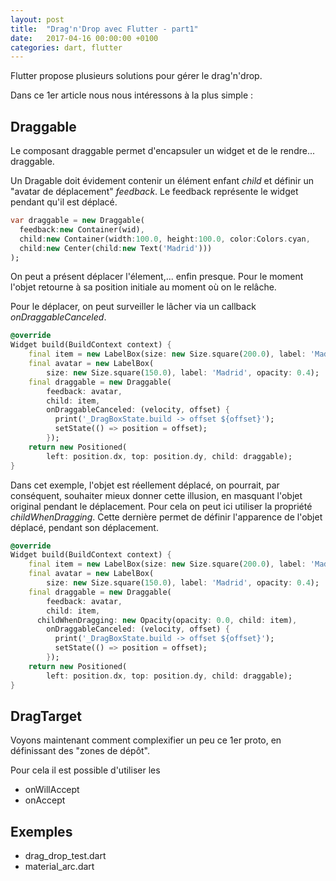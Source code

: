```yaml
---
layout: post
title:  "Drag'n'Drop avec Flutter - part1"
date:   2017-04-16 00:00:00 +0100
categories: dart, flutter
---
```


Flutter propose plusieurs solutions pour gérer le drag'n'drop.

Dans ce 1er article nous nous intéressons à la plus simple :  

## Draggable

Le composant draggable permet d'encapsuler un widget et de le rendre... draggable.

Un Dragable doit évidement contenir un élément enfant *child* et définir un "avatar de déplacement" *feedback*.
Le feedback représente le widget pendant qu'il est déplacé.
 
```dart
var draggable = new Draggable(
  feedback:new Container(wid),
  child:new Container(width:100.0, height:100.0, color:Colors.cyan,
  child:new Center(child:new Text('Madrid')))
);
```

On peut a présent déplacer l'élement,... enfin presque. Pour le moment l'objet retourne à sa position initiale au moment où on le relâche.

Pour le déplacer, on peut surveiller le lâcher via un callback *onDraggableCanceled*.
 
```dart
@override
Widget build(BuildContext context) {
    final item = new LabelBox(size: new Size.square(200.0), label: 'Madrid');
    final avatar = new LabelBox(
        size: new Size.square(150.0), label: 'Madrid', opacity: 0.4);
    final draggable = new Draggable(
        feedback: avatar,
        child: item,
        onDraggableCanceled: (velocity, offset) {
          print('_DragBoxState.build -> offset ${offset}');
          setState(() => position = offset);
        });
    return new Positioned(
        left: position.dx, top: position.dy, child: draggable);
}
```

Dans cet exemple, l'objet est réellement déplacé, on pourrait, par conséquent, souhaiter mieux donner cette illusion, 
en masquant l'objet original pendant le déplacement. Pour cela on peut ici utiliser la propriété *childWhenDragging*.
Cette dernière permet de définir l'apparence de l'objet déplacé, pendant son déplacement.

```dart
@override
Widget build(BuildContext context) {
    final item = new LabelBox(size: new Size.square(200.0), label: 'Madrid');
    final avatar = new LabelBox(
        size: new Size.square(150.0), label: 'Madrid', opacity: 0.4);
    final draggable = new Draggable(
        feedback: avatar,
        child: item,
      childWhenDragging: new Opacity(opacity: 0.0, child: item),
        onDraggableCanceled: (velocity, offset) {
          print('_DragBoxState.build -> offset ${offset}');
          setState(() => position = offset);
        });
    return new Positioned(
        left: position.dx, top: position.dy, child: draggable);
}
```

## DragTarget

Voyons maintenant comment complexifier un peu ce 1er proto, en définissant des "zones de dépôt". 

Pour cela il est possible d'utiliser les 

- onWillAccept
- onAccept




## Exemples

- drag_drop_test.dart
- material_arc.dart